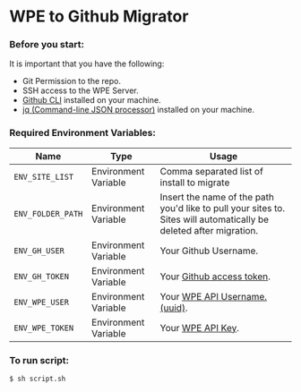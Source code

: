 # WPE to Github Migrator

### Before you start:

It is important that you have the following:
- Git Permission to the repo.
- SSH access to the WPE Server.
- [Github CLI](https://cli.github.com/) installed on your machine.
- [jq (Command-line JSON processor)](https://github.com/stedolan/jq/wiki/Installation) installed on your machine.


### Required Environment Variables:

| Name              | Type                 | Usage                                                                                                              |
| ----------------- | -------------------- | ------------------------------------------------------------------------------------------------------------------ |
| `ENV_SITE_LIST`   | Environment Variable | Comma separated list of install to migrate                                                                         |
| `ENV_FOLDER_PATH` | Environment Variable | Insert the name of the path you'd like to pull your sites to. Sites will automatically be deleted after migration. |
| `ENV_GH_USER`     | Environment Variable | Your Github Username.                                                                                              |
| `ENV_GH_TOKEN`    | Environment Variable | Your [Github access token](https://github.com/settings/tokens).                                                    |
| `ENV_WPE_USER`    | Environment Variable | Your [WPE API Username. (uuid)](https://my.wpengine.com/api_access).                                               |
| `ENV_WPE_TOKEN`   | Environment Variable | Your [WPE API Key](https://my.wpengine.com/api_access).                                                            |

### To run script:

`$ sh script.sh`
